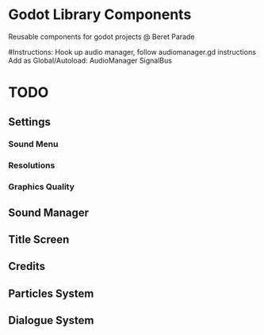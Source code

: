# Godot Library Components

Reusable components for godot projects @ Beret Parade

#Instructions:
	Hook up audio manager, follow audiomanager.gd instructions
	Add as Global/Autoload:
		AudioManager
		SignalBus


# TODO
## Settings
### Sound Menu
### Resolutions
### Graphics Quality
## Sound Manager
## Title Screen
## Credits
## Particles System
## Dialogue System
